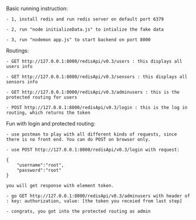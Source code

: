 <!-- prettier-ignore -->
Basic running instruction:

    - 1, install redis and run redis server on default port 6379

    - 2, run "node initializeData.js" to intialize the fake data

    - 3, run "nodemon app.js" to start backend on port 8000

<!-- prettier-ignore -->
Routings:

    - GET http://127.0.0.1:8000/redisApi/v0.3/users : this displays all users info

    - GET http://127.0.0.1:8000/redisApi/v0.3/sensors : this displays all sensors info

    - GET http://127.0.0.1:8000/redisApi/v0.3/adminusers : this is the protected routing for users

    - POST http://127.0.0.1:8000/redisApi/v0.3/login : this is the log in routing, which returns the token

<!-- prettier-ignore -->
Fun with login and protected routing:

    - use postman to play with all different kinds of requests, since there is no front end. You can do POST on browser only.

    - use POST http://127.0.0.1:8000/redisApi/v0.3/login with request:

    {
        "username":"root",
        "password":"root"
    }

    you will get response with element token.

    - go GET http://127.0.0.1:8000/redisApi/v0.3/adminusers with header of : key: authorization, value: [the token you receied from last step]

    - congrats, you got into the protected routing as admin
